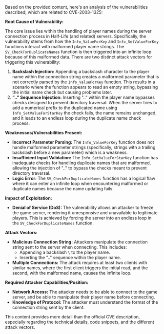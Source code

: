 Based on the provided content, here's an analysis of the vulnerabilities described, which are related to CVE-2003-1325:

**Root Cause of Vulnerability:**

The core issue lies within the handling of player names during the server connection process in Half-Life (and related) servers. Specifically, the vulnerability stems from how the `Info_ValueForKey` and `Info_SetValueForKey` functions interact with malformed player name strings. The `SV_CheckForDuplicateNames` function is then triggered into an infinite loop because of this malformed data. There are two distinct attack vectors for triggering this vulnerability:

1. **Backslash Injection:** Appending a backslash character to the player name within the connection string creates a malformed parameter that is not correctly parsed by the `Info_ValueForKey` function. This results in a scenario where the function appears to read an empty string, bypassing the initial name check but causing problems later.
2. **".." Sequence Injection:** Inserting ".." within the player name bypasses checks designed to prevent directory traversal. When the server tries to add a numerical prefix to the duplicated name using `Info_SetValueForStarKey` the check fails, the name remains unchanged, and it leads to an endless loop during the duplicate name check process.

**Weaknesses/Vulnerabilities Present:**

*   **Incorrect Parameter Parsing:** The `Info_ValueForKey` function does not handle malformed parameter strings (specifically, strings with a trailing backslash before a new parameter) which is a weakness.
*   **Insufficient Input Validation:** The `Info_SetValueForStarKey` function has inadequate checks for handling duplicate names that are malformed, allowing the injection of ".." to bypass the checks meant to prevent directory traversal.
*   **Logic Error:** The `SV_CheckForDuplicateNames` function has a logical flaw where it can enter an infinite loop when encountering malformed or duplicate names because the name updating fails.

**Impact of Exploitation:**

*   **Denial of Service (DoS):** The vulnerability allows an attacker to freeze the game server, rendering it unresponsive and unavailable to legitimate players. This is achieved by forcing the server into an endless loop in the `SV_CheckForDuplicateNames` function.

**Attack Vectors:**

*   **Malicious Connection String:** Attackers manipulate the connection string sent to the server when connecting. This includes:
    *   Appending a backslash `\` to the player name.
    *   Inserting the ".." sequence within the player name.
*   **Multiple Connections:** The attack requires at least two clients with similar names, where the first client triggers the initial read, and the second, with the malformed name, causes the infinite loop.

**Required Attacker Capabilities/Position:**

*   **Network Access:** The attacker needs to be able to connect to the game server, and be able to manipulate their player name before connecting.
*   **Knowledge of Protocol:** The attacker must understand the format of the connection string sent by the client.

This content provides more detail than the official CVE description, especially regarding the technical details, code snippets, and the different attack vectors.